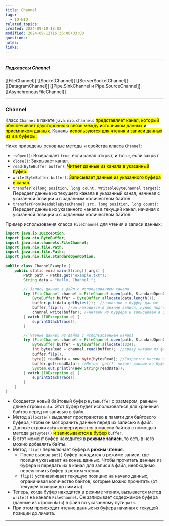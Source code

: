 ```yaml
---
title: Channel
tags:
  - IO-NIO
related_topics: 
created: 2024-09-10 18:02
modified: 2024-09-12T16:36:06+03:00
questions: 
notes: 
links: 
---
```


----
##### Подклассы Channel 
[[FileChannel]]
[[SocketChannel]]
[[ServerSocketChannel]]
[[DatagramChannel]]
[[Pipe.SinkChannel и Pipe.SourceChannel]]
[[AsynchronousFileChannel]]

-----

### Channel

Класс `Channel` в пакете `java.nio.channels` <mark class="hltr-red">представляет канал, который обеспечивает двустороннюю связь между источником данных и приемником данных</mark>. Каналы <mark class="hltr-yellow">используются для чтения и записи данных из и в буферы.</mark>

Ниже приведены основные методы и свойства класса `Channel`:

- `isOpen()`: Возвращает `true`, если канал открыт, и `false`, если закрыт.
- `close()`: Закрывает канал.
- `read(ByteBuffer buffer)`: <mark class="hltr-purple">Читает данные из канала в указанный буфер.</mark>
- `write(ByteBuffer buffer)`: <mark class="hltr-purple">Записывает данные из указанного буфера в канал.</mark>
- `transferTo(long position, long count, WritableByteChannel target)`: Передает данные из текущего канала в указанный канал, начиная с указанной позиции и с заданным количеством байтов.
- `transferFrom(ReadableByteChannel src, long position, long count)`: Передает данные из указанного канала в текущий канал, начиная с указанной позиции и с заданным количеством байтов.

Пример использования класса `FileChannel` для чтения и записи данных:

```Java
import java.io.IOException;
import java.nio.ByteBuffer;
import java.nio.channels.FileChannel;
import java.nio.file.Path;
import java.nio.file.Paths;
import java.nio.file.StandardOpenOption;

public class ChannelExample {
    public static void main(String[] args) {
        Path path = Paths.get("example.txt");
        String data = "Hello, Channel!";

        // Запись данных в файл с использованием канала
        try (FileChannel channel = FileChannel.open(path, StandardOpenOption.WRITE, StandardOpenOption.CREATE)) {
            ByteBuffer buffer = ByteBuffer.allocate(data.length());
            buffer.put(data.getBytes());  //записали в буффер данные 
            buffer.flip();  //он находится в режиме записи, нужно подготвоить режим на чтение  
            channel.write(buffer); //читаем из буффера и записываем в файл
        } catch (IOException e) {
            e.printStackTrace();
        }

        // Чтение данных из файла с использованием канала
        try (FileChannel channel = FileChannel.open(path, StandardOpenOption.READ)) {
            ByteBuffer buffer = ByteBuffer.allocate(1024);
            int bytesRead = channel.read(buffer);  //сразу читаем из файла и записываем в буффер
            buffer.flip(); 
            byte[] readData = new byte[bytesRead]; //Создается массив байтов `readData`, размер которого равен количеству прочитанных байтов `bytesRead`.
            buffer.get(readData); //Метод `get()` читает данные из буфера и записывает их в массив `readData` После этого позиция буфера снова сдвигается вперед по мере чтения данных.
            System.out.println(new String(readData));
        } catch (IOException e) {
            e.printStackTrace();
        }
    }
}
```
- Создается новый байтовый буфер `ByteBuffer` с размером, равным длине строки `data`. Этот буфер будет использоваться для хранения байтов перед их записью в файл.
- Метод `allocate()` выделяет пространство в памяти для байтового буфера, чтобы он мог хранить данные перед их записью в файл.
- Данные строки `data` конвертируются в массив байтов с помощью метода `getBytes()` <mark class="hltr-yellow">и записываются в буфер</mark> `buffer`.
- В этот момент буфер находится в **режиме записи**, то есть в него можно добавлять байты.
- Метод `flip()` переключает буфер в **режим чтения**.
    - После вызова `put()` буфер находится в режиме записи, где позиция указывает на конец данных. Чтобы прочитать данные из буфера и передать их в канал для записи в файл, необходимо переключить буфер в режим чтения.
    - `flip()` устанавливает текущую позицию на начало данных, ограничивая количество байтов, которые можно прочитать (от текущей позиции до лимита).
- Теперь, когда буфер находится в режиме чтения, вызывается метод `write()` на канале `FileChannel`. Он записывает содержимое буфера (данные из строки `data`) в файл по указанному пути `path`.
- При этом происходит чтение данных из буфера начиная с текущей позиции до лимита.


----
